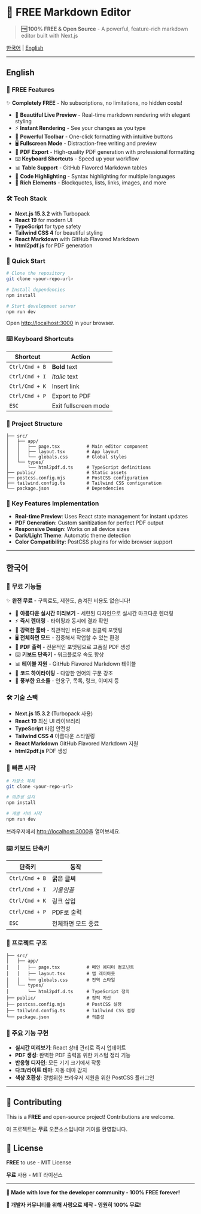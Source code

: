 # 📝 **FREE** Markdown Editor

> **🆓 100% FREE & Open Source** - A powerful, feature-rich markdown editor built with Next.js

[한국어](#한국어) | [English](#english)

---

## English

### 🚀 **FREE** Features

✨ **Completely FREE** - No subscriptions, no limitations, no hidden costs!

- 🎨 **Beautiful Live Preview** - Real-time markdown rendering with elegant styling
- ⚡ **Instant Rendering** - See your changes as you type
- 🔧 **Powerful Toolbar** - One-click formatting with intuitive buttons
- 🖥️ **Fullscreen Mode** - Distraction-free writing and preview
- 📄 **PDF Export** - High-quality PDF generation with professional formatting
- ⌨️ **Keyboard Shortcuts** - Speed up your workflow
- 📊 **Table Support** - GitHub Flavored Markdown tables
- 🎯 **Code Highlighting** - Syntax highlighting for multiple languages
- 💬 **Rich Elements** - Blockquotes, lists, links, images, and more

### 🛠️ Tech Stack

- **Next.js 15.3.2** with Turbopack
- **React 19** for modern UI
- **TypeScript** for type safety
- **Tailwind CSS 4** for beautiful styling
- **React Markdown** with GitHub Flavored Markdown
- **html2pdf.js** for PDF generation

### 🚀 Quick Start

```bash
# Clone the repository
git clone <your-repo-url>

# Install dependencies
npm install

# Start development server
npm run dev
```

Open [http://localhost:3000](http://localhost:3000) in your browser.

### ⌨️ Keyboard Shortcuts

| Shortcut | Action |
|----------|--------|
| `Ctrl/Cmd + B` | **Bold** text |
| `Ctrl/Cmd + I` | *Italic* text |
| `Ctrl/Cmd + K` | Insert link |
| `Ctrl/Cmd + P` | Export to PDF |
| `ESC` | Exit fullscreen mode |

### 📁 Project Structure

```
├── src/
│   ├── app/
│   │   ├── page.tsx          # Main editor component
│   │   ├── layout.tsx        # App layout
│   │   └── globals.css       # Global styles
│   └── types/
│       └── html2pdf.d.ts     # TypeScript definitions
├── public/                   # Static assets
├── postcss.config.mjs        # PostCSS configuration
├── tailwind.config.ts        # Tailwind CSS configuration
└── package.json              # Dependencies
```

### 🎯 Key Features Implementation

- **Real-time Preview**: Uses React state management for instant updates
- **PDF Generation**: Custom sanitization for perfect PDF output
- **Responsive Design**: Works on all device sizes
- **Dark/Light Theme**: Automatic theme detection
- **Color Compatibility**: PostCSS plugins for wide browser support

---

## 한국어

### 🚀 **무료** 기능들

✨ **완전 무료** - 구독료도, 제한도, 숨겨진 비용도 없습니다!

- 🎨 **아름다운 실시간 미리보기** - 세련된 디자인으로 실시간 마크다운 렌더링
- ⚡ **즉시 렌더링** - 타이핑과 동시에 결과 확인
- 🔧 **강력한 툴바** - 직관적인 버튼으로 원클릭 포맷팅
- 🖥️ **전체화면 모드** - 집중해서 작업할 수 있는 환경
- 📄 **PDF 출력** - 전문적인 포맷팅으로 고품질 PDF 생성
- ⌨️ **키보드 단축키** - 워크플로우 속도 향상
- 📊 **테이블 지원** - GitHub Flavored Markdown 테이블
- 🎯 **코드 하이라이팅** - 다양한 언어의 구문 강조
- 💬 **풍부한 요소들** - 인용구, 목록, 링크, 이미지 등

### 🛠️ 기술 스택

- **Next.js 15.3.2** (Turbopack 사용)
- **React 19** 최신 UI 라이브러리
- **TypeScript** 타입 안전성
- **Tailwind CSS 4** 아름다운 스타일링
- **React Markdown** GitHub Flavored Markdown 지원
- **html2pdf.js** PDF 생성

### 🚀 빠른 시작

```bash
# 저장소 복제
git clone <your-repo-url>

# 의존성 설치
npm install

# 개발 서버 시작
npm run dev
```

브라우저에서 [http://localhost:3000](http://localhost:3000)을 열어보세요.

### ⌨️ 키보드 단축키

| 단축키 | 동작 |
|--------|------|
| `Ctrl/Cmd + B` | **굵은 글씨** |
| `Ctrl/Cmd + I` | *기울임꼴* |
| `Ctrl/Cmd + K` | 링크 삽입 |
| `Ctrl/Cmd + P` | PDF로 출력 |
| `ESC` | 전체화면 모드 종료 |

### 📁 프로젝트 구조

```
├── src/
│   ├── app/
│   │   ├── page.tsx          # 메인 에디터 컴포넌트
│   │   ├── layout.tsx        # 앱 레이아웃
│   │   └── globals.css       # 전역 스타일
│   └── types/
│       └── html2pdf.d.ts     # TypeScript 정의
├── public/                   # 정적 자산
├── postcss.config.mjs        # PostCSS 설정
├── tailwind.config.ts        # Tailwind CSS 설정
└── package.json              # 의존성
```

### 🎯 주요 기능 구현

- **실시간 미리보기**: React 상태 관리로 즉시 업데이트
- **PDF 생성**: 완벽한 PDF 출력을 위한 커스텀 정리 기능
- **반응형 디자인**: 모든 기기 크기에서 작동
- **다크/라이트 테마**: 자동 테마 감지
- **색상 호환성**: 광범위한 브라우저 지원을 위한 PostCSS 플러그인

---

## 🤝 Contributing

This is a **FREE** and open-source project! Contributions are welcome.

이 프로젝트는 **무료** 오픈소스입니다! 기여를 환영합니다.

## 📄 License

**FREE** to use - MIT License

**무료** 사용 - MIT 라이선스

---

**💖 Made with love for the developer community - 100% FREE forever!**

**💖 개발자 커뮤니티를 위해 사랑으로 제작 - 영원히 100% 무료!**
